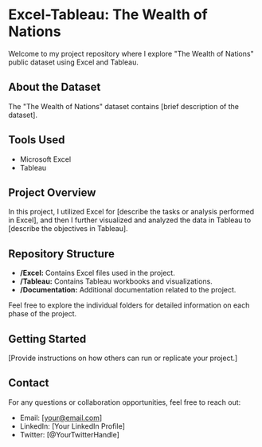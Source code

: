 # Excel-Tableau: The Wealth of Nations

Welcome to my project repository where I explore "The Wealth of Nations" public dataset using Excel and Tableau.

## About the Dataset

The "The Wealth of Nations" dataset contains [brief description of the dataset].

## Tools Used

- Microsoft Excel
- Tableau

## Project Overview

In this project, I utilized Excel for [describe the tasks or analysis performed in Excel], and then I further visualized and analyzed the data in Tableau to [describe the objectives in Tableau].

## Repository Structure

- **/Excel:** Contains Excel files used in the project.
- **/Tableau:** Contains Tableau workbooks and visualizations.
- **/Documentation:** Additional documentation related to the project.

Feel free to explore the individual folders for detailed information on each phase of the project.

## Getting Started

[Provide instructions on how others can run or replicate your project.]

## Contact

For any questions or collaboration opportunities, feel free to reach out:

- Email: [your@email.com]
- LinkedIn: [Your LinkedIn Profile]
- Twitter: [@YourTwitterHandle]
